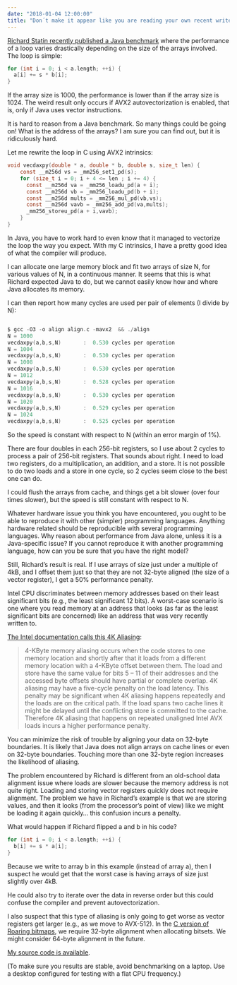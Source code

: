 ```yaml
---
date: "2018-01-04 12:00:00"
title: "Don´t make it appear like you are reading your own recent writes"
---
```




[Richard Statin recently published a Java benchmark](http://richardstartin.uk/the-much-aligned-garbage-collector/) where the performance of a loop varies drastically depending on the size of the arrays involved. The loop is simple:
```C
for (int i = 0; i < a.length; ++i) {
  a[i] += s * b[i];
}
```


If the array size is 1000, the performance is lower than if the array size is 1024. The weird result only occurs if AVX2 autovectorization is enabled, that is, only if Java uses vector instructions.

It is hard to reason from a Java benchmark. So many things could be going on! What is the address of the arrays? I am sure you can find out, but it is ridiculously hard.

Let me rewrite the loop in C using AVX2 intrinsics:
```C
void vecdaxpy(double * a, double * b, double s, size_t len) {
    const __m256d vs = _mm256_set1_pd(s);
    for (size_t i = 0; i + 4 <= len ; i += 4) {
      const __m256d va = _mm256_loadu_pd(a + i);
      const __m256d vb = _mm256_loadu_pd(b + i);
      const __m256d mults = _mm256_mul_pd(vb,vs);
      const __m256d vavb = _mm256_add_pd(va,mults);
      _mm256_storeu_pd(a + i,vavb);
    }
}
```


In Java, you have to work hard to even know that it managed to vectorize the loop the way you expect. With my C intrinsics, I have a pretty good idea of what the compiler will produce.

I can allocate one large memory block and fit two arrays of size N, for various values of N, in a continuous manner. It seems that this is what Richard expected Java to do, but we cannot easily know how and where Java allocates its memory.

I can then report how many cycles are used per pair of elements (I divide by N):
```C

$ gcc -O3 -o align align.c -mavx2  && ./align
N = 1000
vecdaxpy(a,b,s,N)   	:  0.530 cycles per operation
N = 1004
vecdaxpy(a,b,s,N)   	:  0.530 cycles per operation
N = 1008
vecdaxpy(a,b,s,N)   	:  0.530 cycles per operation
N = 1012
vecdaxpy(a,b,s,N)   	:  0.528 cycles per operation
N = 1016
vecdaxpy(a,b,s,N)   	:  0.530 cycles per operation
N = 1020
vecdaxpy(a,b,s,N)   	:  0.529 cycles per operation
N = 1024
vecdaxpy(a,b,s,N)   	:  0.525 cycles per operation
```


So the speed is constant with respect to N (within an error margin of 1%).

There are four doubles in each 256-bit registers, so I use about 2 cycles to process a pair of 256-bit registers. That sounds about right. I need to load two registers, do a multiplication, an addition, and a store. It is not possible to do two loads and a store in one cycle, so 2 cycles seem close to the best one can do.

I could flush the arrays from cache, and things get a bit slower (over four times slower), but the speed is still constant with respect to N. 

Whatever hardware issue you think you have encountered, you ought to be able to reproduce it with other (simpler) programming languages. Anything hardware related should be reproducible with several programming languages. Why reason about performance from Java alone, unless it is a Java-specific issue? If you cannot reproduce it with another programming language, how can you be sure that you have the right model?

Still, Richard&rsquo;s result is real. If I use arrays of size just under a multiple of 4kB, and I offset them just so that they are not 32-byte aligned (the size of a vector register), I get a 50% performance penalty.

Intel CPU discriminates between memory addresses based on their least significant bits (e.g., the least significant 12 bits). A worst-case scenario is one where you read memory at an address that looks (as far as the least significant bits are concerned) like an address that was very recently written to.

[The Intel documentation calls this 4K Aliasing](https://www.intel.com/content/dam/www/public/us/en/documents/manuals/64-ia-32-architectures-optimization-manual.pdf):

> 4-KByte memory aliasing occurs when the code stores to one memory location and shortly after that it loads from a different memory location with a 4-KByte offset between them. The load and store have the same value for bits 5 &#8211; 11 of their addresses and the accessed byte offsets should have partial or complete overlap. 4K aliasing may have a five-cycle penalty on the load latency. This penalty may be significant when 4K aliasing happens repeatedly and the loads are on the critical path. If the load spans two cache lines it might be delayed until the conflicting store is committed to the cache. Therefore 4K aliasing that happens on repeated unaligned Intel AVX loads incurs a higher performance penalty.


You can minimize the risk of trouble by aligning your data on 32-byte boundaries. It is likely that Java does not align arrays on cache lines or even on 32-byte boundaries. Touching more than one 32-byte region increases the likelihood of aliasing.

The problem encountered by Richard is different from an old-school data alignment issue where loads are slower because the memory address is not quite right. Loading and storing vector registers quickly does not require alignment. The problem we have in Richard&rsquo;s example is that we are storing values, and then it looks (from the processor&rsquo;s point of view) like we might be loading it again quickly&hellip; this confusion incurs a penalty.

What would happen if Richard flipped a and b in his code?
```C
for (int i = 0; i < a.length; ++i) {
  b[i] += s * a[i];
}
```


Because we write to array b in this example (instead of array a), then I suspect he would get that the worst case is having arrays of size just slightly over 4kB.

He could also try to iterate over the data in reverse order but this could confuse the compiler and prevent autovectorization.

I also suspect that this type of aliasing is only going to get worse as vector registers get larger (e.g., as we move to AVX-512). In the [C version of Roaring bitmaps](https://github.com/RoaringBitmap/CRoaring), we require 32-byte alignment when allocating bitsets. We might consider 64-byte alignment in the future.

[My source code is available](https://github.com/lemire/Code-used-on-Daniel-Lemire-s-blog/tree/master/2018/01/04).

(To make sure you results are stable, avoid benchmarking on a laptop. Use a desktop configured for testing with a flat CPU frequency.)

